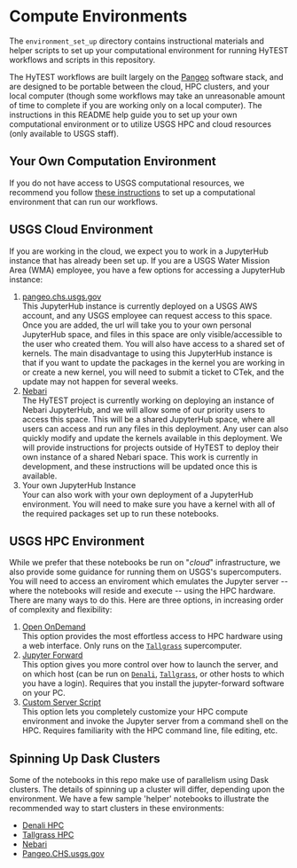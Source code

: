 # Compute Environments

The `environment_set_up` directory contains instructional materials and helper scripts to set up your computational environment for running HyTEST workflows and scripts in this repository.

The HyTEST workflows are built largely on the [Pangeo](https://pangeo.io/) software stack, and are designed to be portable between the cloud, HPC clusters, and your local computer (though some workflows may take an unreasonable amount of time to complete if you are working only on a local computer). The instructions in this README help guide you to set up your own computational environment or to utilize USGS HPC and cloud resources (only available to USGS staff).

## Your Own Computation Environment
If you do  not have access to USGS computational resources, we recommend you follow [these instructions](QuickStart-General.md) to set up a computational environment that can run our workflows.

## USGS Cloud Environment

If you are working in the cloud, we expect you to work in a JupyterHub instance that has
already been set up. If you are a USGS Water Mission Area (WMA) employee, you have a few
options for accessing a JupyterHub instance:
1) [pangeo.chs.usgs.gov](QuickStart-Cloud-pangeoCHS.md)<br>
   This JupyterHub instance is currently deployed on a USGS AWS account, and any USGS employee
   can request access to this space. Once you are added, the url will take you to your own
   personal JupyterHub space, and files in this space are only visible/accessible to the user
   who created them. You will also have access to a shared set of kernels. The main disadvantage
   to using this JupyterHub instance is that if you want to update the packages in the kernel
   you are working in or create a new kernel, you will need to submit a ticket to CTek, and
   the update may not happen for several weeks.
2) [Nebari](QuickStart-Cloud-Nebari.md)<br>
   The HyTEST project is currently working on deploying an instance of Nebari JupyterHub, and
   we will allow some of our priority users to access this space. This will be a shared
   JupyterHub space, where all users can access and run any files in this deployment. Any
   user can also quickly modify and update the kernels available in this deployment. We will
   provide instructions for projects outside of HyTEST to deploy their own instance of a
   shared Nebari space. This work is currently in development, and these instructions will
   be updated once this is available.
3) Your own JupyterHub Instance<br>
   Your can also work with your own deployment of a JupyterHub environment. You will need to
   make sure you have a kernel with all of the required packages set up to run these notebooks.


## USGS HPC Environment

While we prefer that these notebooks be run on "_cloud_" infrastructure, we also provide some guidance for running them on USGS's supercomputers. You will need to access an enviroment which emulates the Jupyter server -- where the notebooks will reside and execute -- using the HPC hardware. There are many ways to do this. Here are three options, in increasing order of complexity and flexibility:

1) [Open OnDemand](OpenOnDemand.md)<br>
   This option provides the most effortless access to HPC hardware using a web interface. Only runs on the [`Tallgrass`](https://hpcportal.cr.usgs.gov/hpc-user-docs/supercomputers/tallgrass.html) supercomputer.
2) [Jupyter Forward](JupyterForward.md)<br>
   This option gives you more control over how to launch the server, and on which host (can be
   run on [`Denali`](https://hpcportal.cr.usgs.gov/hpc-user-docs/supercomputers/denali.html), [`Tallgrass`](https://hpcportal.cr.usgs.gov/hpc-user-docs/supercomputers/tallgrass.html), or other hosts to which you have a login).  Requires that you
   install the jupyter-forward software on your PC.
3) [Custom Server Script](StartScript.md)<br>
   This option lets you completely customize your HPC compute environment and invoke the Jupyter
   server from a command shell on the HPC. Requires familiarity with the HPC command line, file
   editing, etc.

## Spinning Up Dask Clusters

Some of the notebooks in this repo make use of parallelism using Dask clusters.
The details of spinning up a cluster will differ, depending upon the environment.
We have a few sample 'helper' notebooks to illustrate the recommended way to
start clusters in these environments:

* [Denali HPC](Start_Dask_Cluster_Denali.ipynb)
* [Tallgrass HPC](Start_Dask_Cluster_Tallgrass.ipynb)
* [Nebari](Start_Dask_Cluster_Nebari.ipynb)
* [Pangeo.CHS.usgs.gov](Start_Dask_Cluster_PangeoCHS.ipynb)
